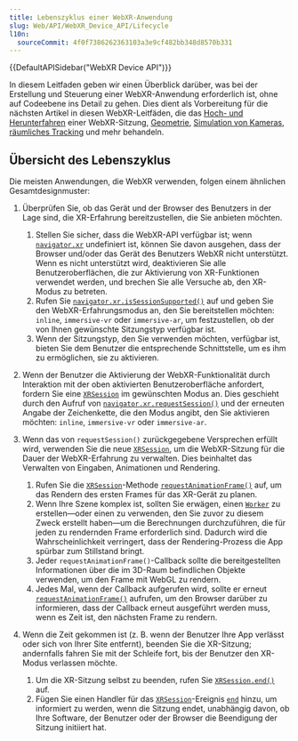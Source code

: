```yaml
---
title: Lebenszyklus einer WebXR-Anwendung
slug: Web/API/WebXR_Device_API/Lifecycle
l10n:
  sourceCommit: 4f0f7386262363103a3e9cf482bb348d8570b331
---
```


{{DefaultAPISidebar("WebXR Device API")}}

In diesem Leitfaden geben wir einen Überblick darüber, was bei der Erstellung und Steuerung einer WebXR-Anwendung erforderlich ist, ohne auf Codeebene ins Detail zu gehen. Dies dient als Vorbereitung für die nächsten Artikel in diesen WebXR-Leitfäden, die das [Hoch- und Herunterfahren](/de/docs/Web/API/WebXR_Device_API/Startup_and_shutdown) einer WebXR-Sitzung, [Geometrie](/de/docs/Web/API/WebXR_Device_API/Geometry), [Simulation von Kameras](/de/docs/Web/API/WebXR_Device_API/Cameras), [räumliches Tracking](/de/docs/Web/API/WebXR_Device_API/Spatial_tracking) und mehr behandeln.

## Übersicht des Lebenszyklus

Die meisten Anwendungen, die WebXR verwenden, folgen einem ähnlichen Gesamtdesignmuster:

1. Überprüfen Sie, ob das Gerät und der Browser des Benutzers in der Lage sind, die XR-Erfahrung bereitzustellen, die Sie anbieten möchten.

   1. Stellen Sie sicher, dass die WebXR-API verfügbar ist; wenn [`navigator.xr`](/de/docs/Web/API/Navigator/xr) undefiniert ist, können Sie davon ausgehen, dass der Browser und/oder das Gerät des Benutzers WebXR nicht unterstützt. Wenn es nicht unterstützt wird, deaktivieren Sie alle Benutzeroberflächen, die zur Aktivierung von XR-Funktionen verwendet werden, und brechen Sie alle Versuche ab, den XR-Modus zu betreten.
   2. Rufen Sie [`navigator.xr.isSessionSupported()`](/de/docs/Web/API/XRSystem/isSessionSupported) auf und geben Sie den WebXR-Erfahrungsmodus an, den Sie bereitstellen möchten: `inline`, `immersive-vr` oder `immersive-ar`, um festzustellen, ob der von Ihnen gewünschte Sitzungstyp verfügbar ist.
   3. Wenn der Sitzungstyp, den Sie verwenden möchten, verfügbar ist, bieten Sie dem Benutzer die entsprechende Schnittstelle, um es ihm zu ermöglichen, sie zu aktivieren.

2. Wenn der Benutzer die Aktivierung der WebXR-Funktionalität durch Interaktion mit der oben aktivierten Benutzeroberfläche anfordert, fordern Sie eine [`XRSession`](/de/docs/Web/API/XRSession) im gewünschten Modus an. Dies geschieht durch den Aufruf von [`navigator.xr.requestSession()`](/de/docs/Web/API/XRSystem/requestSession) und der erneuten Angabe der Zeichenkette, die den Modus angibt, den Sie aktivieren möchten: `inline`, `immersive-vr` oder `immersive-ar`.
3. Wenn das von `requestSession()` zurückgegebene Versprechen erfüllt wird, verwenden Sie die neue [`XRSession`](/de/docs/Web/API/XRSession), um die WebXR-Sitzung für die Dauer der WebXR-Erfahrung zu verwalten. Dies beinhaltet das Verwalten von Eingaben, Animationen und Rendering.

   1. Rufen Sie die [`XRSession`](/de/docs/Web/API/XRSession)-Methode [`requestAnimationFrame()`](/de/docs/Web/API/XRSession/requestAnimationFrame) auf, um das Rendern des ersten Frames für das XR-Gerät zu planen.
   2. Wenn Ihre Szene komplex ist, sollten Sie erwägen, einen [`Worker`](/de/docs/Web/API/Worker) zu erstellen—oder einen zu verwenden, den Sie zuvor zu diesem Zweck erstellt haben—um die Berechnungen durchzuführen, die für jeden zu rendernden Frame erforderlich sind. Dadurch wird die Wahrscheinlichkeit verringert, dass der Rendering-Prozess die App spürbar zum Stillstand bringt.
   3. Jeder `requestAnimationFrame()`-Callback sollte die bereitgestellten Informationen über die im 3D-Raum befindlichen Objekte verwenden, um den Frame mit WebGL zu rendern.
   4. Jedes Mal, wenn der Callback aufgerufen wird, sollte er erneut [`requestAnimationFrame()`](/de/docs/Web/API/XRSession/requestAnimationFrame) aufrufen, um den Browser darüber zu informieren, dass der Callback erneut ausgeführt werden muss, wenn es Zeit ist, den nächsten Frame zu rendern.

4. Wenn die Zeit gekommen ist (z. B. wenn der Benutzer Ihre App verlässt oder sich von Ihrer Site entfernt), beenden Sie die XR-Sitzung; andernfalls fahren Sie mit der Schleife fort, bis der Benutzer den XR-Modus verlassen möchte.

   1. Um die XR-Sitzung selbst zu beenden, rufen Sie [`XRSession.end()`](/de/docs/Web/API/XRSession/end) auf.
   2. Fügen Sie einen Handler für das [`XRSession`](/de/docs/Web/API/XRSession)-Ereignis [`end`](/de/docs/Web/API/XRSession/end_event) hinzu, um informiert zu werden, wenn die Sitzung endet, unabhängig davon, ob Ihre Software, der Benutzer oder der Browser die Beendigung der Sitzung initiiert hat.
